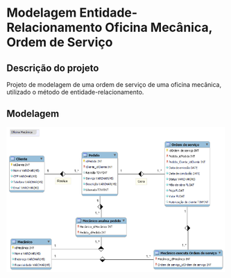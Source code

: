 # Modelagem Entidade-Relacionamento Oficina Mecânica, Ordem de Serviço
## Descrição do projeto
Projeto de modelagem de uma ordem de serviço de uma oficina mecânica, utilizado o método de entidade-relacionamento.

## Modelagem
![Modelagem ER Oficina Mecânica OS](./oficina_mecanica.png)

